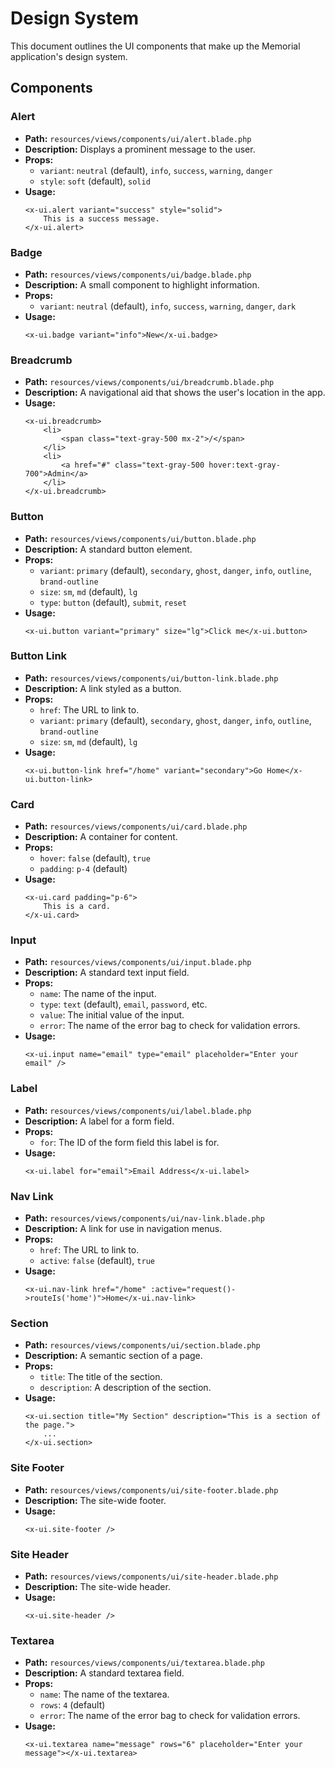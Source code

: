 # Design System

This document outlines the UI components that make up the Memorial application's design system.

## Components

### Alert

- **Path:** `resources/views/components/ui/alert.blade.php`
- **Description:** Displays a prominent message to the user.
- **Props:**
    - `variant`: `neutral` (default), `info`, `success`, `warning`, `danger`
    - `style`: `soft` (default), `solid`
- **Usage:**
    ```blade
    <x-ui.alert variant="success" style="solid">
        This is a success message.
    </x-ui.alert>
    ```

### Badge

- **Path:** `resources/views/components/ui/badge.blade.php`
- **Description:** A small component to highlight information.
- **Props:**
    - `variant`: `neutral` (default), `info`, `success`, `warning`, `danger`, `dark`
- **Usage:**
    ```blade
    <x-ui.badge variant="info">New</x-ui.badge>
    ```

### Breadcrumb

- **Path:** `resources/views/components/ui/breadcrumb.blade.php`
- **Description:** A navigational aid that shows the user's location in the app.
- **Usage:**
    ```blade
    <x-ui.breadcrumb>
        <li>
            <span class="text-gray-500 mx-2">/</span>
        </li>
        <li>
            <a href="#" class="text-gray-500 hover:text-gray-700">Admin</a>
        </li>
    </x-ui.breadcrumb>
    ```

### Button

- **Path:** `resources/views/components/ui/button.blade.php`
- **Description:** A standard button element.
- **Props:**
    - `variant`: `primary` (default), `secondary`, `ghost`, `danger`, `info`, `outline`, `brand-outline`
    - `size`: `sm`, `md` (default), `lg`
    - `type`: `button` (default), `submit`, `reset`
- **Usage:**
    ```blade
    <x-ui.button variant="primary" size="lg">Click me</x-ui.button>
    ```

### Button Link

- **Path:** `resources/views/components/ui/button-link.blade.php`
- **Description:** A link styled as a button.
- **Props:**
    - `href`: The URL to link to.
    - `variant`: `primary` (default), `secondary`, `ghost`, `danger`, `info`, `outline`, `brand-outline`
    - `size`: `sm`, `md` (default), `lg`
- **Usage:**
    ```blade
    <x-ui.button-link href="/home" variant="secondary">Go Home</x-ui.button-link>
    ```

### Card

- **Path:** `resources/views/components/ui/card.blade.php`
- **Description:** A container for content.
- **Props:**
    - `hover`: `false` (default), `true`
    - `padding`: `p-4` (default)
- **Usage:**
    ```blade
    <x-ui.card padding="p-6">
        This is a card.
    </x-ui.card>
    ```

### Input

- **Path:** `resources/views/components/ui/input.blade.php`
- **Description:** A standard text input field.
- **Props:**
    - `name`: The name of the input.
    - `type`: `text` (default), `email`, `password`, etc.
    - `value`: The initial value of the input.
    - `error`: The name of the error bag to check for validation errors.
- **Usage:**
    ```blade
    <x-ui.input name="email" type="email" placeholder="Enter your email" />
    ```

### Label

- **Path:** `resources/views/components/ui/label.blade.php`
- **Description:** A label for a form field.
- **Props:**
    - `for`: The ID of the form field this label is for.
- **Usage:**
    ```blade
    <x-ui.label for="email">Email Address</x-ui.label>
    ```

### Nav Link

- **Path:** `resources/views/components/ui/nav-link.blade.php`
- **Description:** A link for use in navigation menus.
- **Props:**
    - `href`: The URL to link to.
    - `active`: `false` (default), `true`
- **Usage:**
    ```blade
    <x-ui.nav-link href="/home" :active="request()->routeIs('home')">Home</x-ui.nav-link>
    ```

### Section

- **Path:** `resources/views/components/ui/section.blade.php`
- **Description:** A semantic section of a page.
- **Props:**
    - `title`: The title of the section.
    - `description`: A description of the section.
- **Usage:**
    ```blade
    <x-ui.section title="My Section" description="This is a section of the page.">
        ...
    </x-ui.section>
    ```

### Site Footer

- **Path:** `resources/views/components/ui/site-footer.blade.php`
- **Description:** The site-wide footer.
- **Usage:**
    ```blade
    <x-ui.site-footer />
    ```

### Site Header

- **Path:** `resources/views/components/ui/site-header.blade.php`
- **Description:** The site-wide header.
- **Usage:**
    ```blade
    <x-ui.site-header />
    ```

### Textarea

- **Path:** `resources/views/components/ui/textarea.blade.php`
- **Description:** A standard textarea field.
- **Props:**
    - `name`: The name of the textarea.
    - `rows`: `4` (default)
    - `error`: The name of the error bag to check for validation errors.
- **Usage:**
    ```blade
    <x-ui.textarea name="message" rows="6" placeholder="Enter your message"></x-ui.textarea>
    ```